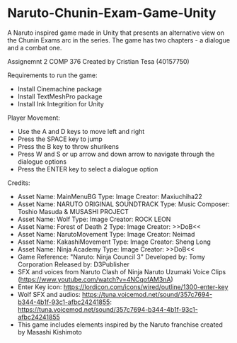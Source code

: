 # Naruto-Chunin-Exam-Game-Unity
A Naruto inspired game made in Unity that presents an alternative view on the Chunin Exams arc in the series. The game has two chapters - a dialogue and a combat one.

Assignemnt 2 COMP 376
Created by Cristian Tesa (40157750)

Requirements to run the game:
- Install Cinemachine package
- Install TextMeshPro package
- Install Ink Integrition for Unity

Player Movement:
- Use the A and D keys to move left and right
- Press the SPACE key to jump
- Press the B key to throw shurikens
- Press W and S or up arrow and down arrow to navigate through the dialogue options
- Press the ENTER key to select a dialogue option

Credits:
- Asset Name: MainMenuBG
  Type: Image
  Creator: Maxiuchiha22
- Asset Name: NARUTO ORIGINAL SOUNDTRACK
  Type: Music
  Composer: Toshio Masuda & MUSASHI PROJECT
- Asset Name: Wolf
  Type: Image
  Creator: ROCK LEON
- Asset Name: Forest of Death 2
  Type: Image
  Creator: >>DoB<<
- Asset Name: NarutoMovement
  Type: Image
  Creator: Neimad
- Asset Name: KakashiMovement
  Type: Image
  Creator: Sheng Long
- Asset Name: Ninja Academy
  Type: Image
  Creator: >>DoB<<
- Game Reference: "Naruto: Ninja Council 3"
  Developed by: Tomy Corporation
  Released by: D3Publisher
- SFX and voices from Naruto Clash of Ninja Naruto Uzumaki Voice Clips (https://www.youtube.com/watch?v=4NCqofAM3nA)
- Enter Key icon: https://lordicon.com/icons/wired/outline/1300-enter-key
- Wolf SFX and audios: https://tuna.voicemod.net/sound/357c7694-b344-4b1f-93c1-afbc24241855: https://tuna.voicemod.net/sound/357c7694-b344-4b1f-93c1-afbc24241855 
- This game includes elements inspired by the Naruto franchise created by Masashi Kishimoto
